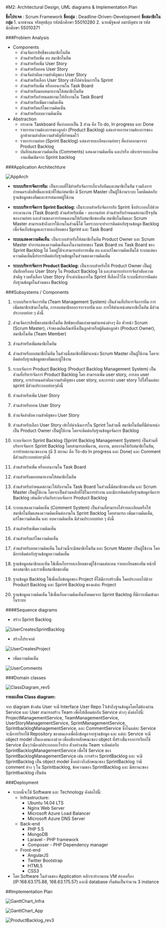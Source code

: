 #M2: Architectural Design, UML diagrams & Implementation Plan


**ชื่อโปรเจค** : Scrum Framework
**ชื่อกลุ่ม** : Deadline-Driven-Development
**ชื่อสมาชิกในกลุ่ม**
		1. นายชานน จรัสสุทธิกุล รหัสนักศึกษา 55010280
		2.  นายณัฐพงศ์ อมรบัญชรเวช รหัสนักศึกษา 55010371

###Problem Analysis
 - Components
	 - ส่วนจัดการสิทธิ์ของสมาชิกในทีม
	 - ส่วนสำหรับเพิ่ม ลบ สมาชิกในทีม	
	 - ส่วนสำหรับเพิ่ม User Story
	 -  ส่วนสำหรับถอน User Story
	 - ส่วนจัดลำดับความสำคัญของ User Story
	 - ส่วนสำหรับเลือก User Story เข้าไปดำเนินการใน Sprint
	 - ส่วนสำหรับเพิ่ม หรือถอนงานใน Task Board
	 - ส่วนสำหรับมอบหมายงานให้สมาชิกในทีม
	 - ส่วนสำหรับกำหนดสถานะให้กับงานใน Task Board
	 - ส่วนสำหรับเพิ่มความคิดเห็น
	 - ส่วนสำหรับแก้ไขความคิดเห็น
	 - ส่วนสำหรับลบความคิดเห็น
 - Abstraction
	- กระดาน Taskboard ที่แบ่งออกเป็น 3 ส่วน คือ To do, In progress และ Done
	- รายการความต้องการของลูกค้า (Product Backlog) แสดงรายการความต้องการของลูกค้าตามลำดับความสำคัญที่กำหนดไว้
	- รายการงานย่อย (Sprint Backlog) แสดงรายละเอียดงานย่อยๆ ที่แบ่งออกมาจาก Product Backlog 
	- บันทึกแสดงความคิดเห็น (Comments) แสดงความคิดเห็น และ/หรือ อธิบายรายละเอียดงานเพิ่มเติมจาก Sprint backlog

###Application Architechture

![AppArch](http://i.imgur.com/aF1xNA1.png)


 - **ระบบบริหารจัดการทีม:** เป็นระบบที่ใช้สำหรับจัดการเกี่ยวกับทีมและสมาชิกในทีม รวมถึงการกำหนดระดับสิทธิ์และหน้าที่ให้แก่สมาชิก มี Scrum Master เป็นผู้ใช้งานระบบ โดยติดต่อกับฐานข้อมูลของทีมและสารสนเทศผู้ใช้งาน

 - **ระบบบริหารจัดการ Sprint Backlog:** เป็นระบบสำหรับจัดการกับ Sprint ซึ่งประกอบไปด้วยกระดานงาน (Task Board) ส่วนสำหรับเพิ่ม - ลบงานย่อย ส่วนสำหรับกำหนดสถานะปัจจุบันของงานย่อย และส่วนของการกำหนดงานให้กับสมาชิกของทีม สมาชิกในทีมและ Scrum Master สามารถเข้าถึงการใช้งานในส่วนนี้ได้ โดยระบบจะทำการติดต่อกับฐานข้อมูล Backlog เพื่อจัดเก็บข้อมูลและรายละเอียดของ Sprint และ Task Board

 - **ระบบแสดงความคิดเห็น**: เป็นระบบสำหรับให้สมาชิกในทีม Product Owner และ Scrum Master ทำการแสดงความคิดเห็นลงในงานย่อยของ Task Board บน Task Board ของ Sprint Backlog ได้ โดยผู้ใช้จะสามารถทำการเพิ่ม ลบ และแก้ไขความคิดเห็นได้ ระบบแสดงความคิดเห็นนี้ทำการติดต่อกับฐานข้อมูลในส่วนของความคิดเห็น

 - **ระบบบริหารจัดการ Product Backlog:** เป็นระบบสำหรับให้ Product Owner เป็นผู้บันทึกหรือลบ User Story ใน Product Backlog ได้ และสามารถทำการจัดลำดับความสำคัญ รวมทั้งเลือก User Story ที่จะดำเนินการใน Sprint ที่เลือกไว้ได้ ระบบนี้ทำการติดต่อกับฐานข้อมูลในส่วนของ Backlog

###Subsystems / Components
1. ระบบบริหารจัดการทีม (Team Management System) 
เป็นส่วนที่บริหารจัดการทีม การเพิ่มสมาชิกเข้ามาในทีม, การลบสมาชิกออกจากจากทีม และ การให้ตำแหน่งสมากชิกในทีม มีส่วนประกอบย่อย ๆ ดังนี้
  1. ส่วนจัดการสิทธิ์ของสมาชิกในทีม สิทธิของทีมแบ่งตามตำแหน่งต่างๆ คือ หัวหน้า Scrum (Scrum Master), เจ้าของผลิตภัณฑ์ซึ่งเป็นลูกค้าหรือผู้ติดต่อลูกค้า (Product Owner), สมาชิกในทีม (Team Member) 
  2. ส่วนสำหรับเพิ่มสมาชิกในทีม
  3. ส่วนสำหรับลบสมาชิกในทีม
ในส่วนนี้สมาชิกที่มีตำแหน่ง Scrum Master เป็นผู้ใช้งาน โดยจะติดต่อกับฐานข้อมูลของทีมและผู้ใช้งาน

2. ระบบจัดการ Product Backlog (Product Backlog Management System)
เป็นส่วนที่บริหารจัดการ Product Backlog โดย สามารถเพิ่ม user story, การลบ user story, การกำหนดลำดับความสำคัญของ user story, และการนำ user story ไปใส่ในแต่ละ sprint มีส่วนประกอบย่อยๆดังนี้
 1. ส่วนสำหรับเพิ่ม User Story
 2. ส่วนสำหรับถอน User Story
 3. ส่วนจัดลำดับความสำคัญของ User Story
 4. ส่วนสำหรับเลือก User Story เข้าไปดำเนินการใน Sprint
ในส่วนนี้ สมาชิกในทีมที่มีตำแหน่งเป็น Product Owner เป็นผู้ใช้งาน โดยจะติดต่อกับฐานข้อมูลจัดการ Backlog

3. ระบบจัดการ Sprint Backlog (Sprint Backlog Management System)
เป็นส่วนที่บริหารจัดการ Sprint Backlog โดยสามารถเพิ่มงาน, ลบงาน, มอบงานให้กับสมาชิกในทีม, การย้ายสถานะของงาน (มี 3 สถานะ คือ To-do In progress และ Done) และ Comment มีส่วนประกอบย่อยๆดังนี้
 1. ส่วนสำหรับเพิ่ม หรือถอนงานใน Task Board
 2. ส่วนสำหรับมอบหมายงานให้สมาชิกในทีม
 3. ส่วนสำหรับกำหนดสถานะให้กับงานใน Task Board
ในส่วนนี้มีสมาชิกของทีม และ Scrum Master เป็นผู้ใช้งาน โดยจะเป็นส่วนหลักที่ใช้ในการทำงาน และมีการติดต่อกับฐานข้อมูลจัดการ Backlog เช่นเดียวกันกับระบบจัดการ Product Backlog
4. ระบบแสดงความคิดเห็น (Comment System)
เป็นส่วนที่สามารถใส่รายละเอียดหรือให้สมาชิกในทีมแสดงความคิดเห็นต่องานใน Sprint Backlog โดยสามารถ เพิ่มความคิดเห็น, แก้ไขความคิดเห็น และ ลบความคิดเห็น มีส่วนประกอบย่อย ๆ ดังนี้
 1. ส่วนสำหรับเพิ่มความคิดเห็น
 2. ส่วนสำหรับแก้ไขความคิดเห็น
 3. ส่วนสำหรับลบความคิดเห็น
ในส่วนนี้จะมีสมาชิกในทีม และ Scrum Master เป็นผู้ใช้งาน โดยมีการติดต่อกับฐานข้อมูลความคิดเห็น

5. ฐานข้อมูลสมาชิกและทีม
ใช้เพื่อเก็บรายละเอียดของผู้ใช้งานแต่ละคน รายละเอียดของทีม หน้าที่ของสมาชิก และรายชื่อสมาชิกของทีม 

6. ฐานข้อมูล Backlog
ใช้เพื่อเก็บข้อมูลของ Project ที่ได้มีการสร้างขึ้น โดยประกอบไปด้วย Product Backlog และ Sprint Backlog ของแต่ละ Project

7. ฐานข้อมูลความคิดเห็น
ใช้เพื่อเก็บความคิดเห็นทั้งหมดจาก Sprint Backlog ที่มีการเพิ่มเข้ามาในระบบ

####Sequence diagrams

- สร้าง Sprint Backlog

![UserCreatesSprintBacklog](http://i.imgur.com/26zCj7j.png)

- สร้างโปรเจกต์

![UserCreatesProject](http://i.imgur.com/VXkT4jw.png)

- เพิ่มความคิดเห็น

![UserComments](http://i.imgur.com/gf4CZLw.png)

###Domain classes

![ClassDiagram_rev5](http://i.imgur.com/frcLbCF.png)

 **รายละเอียด Class diagram:**
 
 จาก diagram ข้างต้น User จะมี Interface User Repo ไว้เข้าถึงฐานข้อมูลโดยไม่ต้องผ่าน Service และ User สามารถสร้าง Team เพื่อไปเชื่อมต่อกับ Service ต่างๆ ดังต่อไปนี้: ProjectManagementService, TeamManagementService, UserStoryManagementService, SprintManagementService, SprintbacklogManagementService, และ CommentService ซึ่งในแต่ละ Service จะมีการเรียกใช้ Repository ของตนเองเพื่อดึงข้อมูลจากฐานข้อมูล และ แต่ละ Service จะมี object model เป็นเองตนเองด้วย เพื่ออธิบายลักษณะของ object ที่สร้างขึ้นจากการเรียกใช้ Service นั้นๆว่ามีองค์ประกอบอะไรบ้าง ตัวอย่างเช่น Team จะติดต่อกับ SprintBacklogManagementService เพื่อใช้ Service ของ SprintBacklogManagementService เช่น การสร้าง SprintBacklog และ จะมี SprintBacklog เป็น object model ซึ่งกล่าวถึงลักษณะของ SprintBacklog ว่ามี comment ต่าง ๆ ใน Sprintbacklog, ข้อความของ SprintBacklog และ มีสถานะของ Sprintbacklog เป็นต้น

###Deployment
 - ระบบนี้จะใช้ Software และ Technology ดังต่อไปนี้:
     -  Infrastructure:
        -   Ubuntu 14.04 LTS
        -   Nginx Web Server
        -   Microsoft Azure Load Balancer
        -   Microsoft Azure DNS Server
     -  Back-end
        -   PHP 5.5
        -   MongoDB
        -   Laravel - PHP framework
        -   Composer - PHP Dependency manager
     -  Front-end
        -   AngularJS
        -   Twitter Bootstrap
        -   HTML5
        -   CSS3
 - โดย Software ในส่วนของ Application หลักจะทำงานบน VM สองเครื่อง (IP:168.63.175.88, 168.63.175.57)
  และมี database เริ่มต้นเป็นจำนวน 3 instance

##Implementation Plan

![GanttChart_Infra](http://i.imgur.com/iWFZtT5)

![GanttChart_App](http://i.imgur.com/6P28tXG)

![ProductBacklog_rev3](http://i.imgur.com/iKpa6uH.png)
